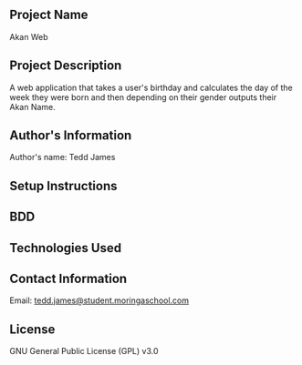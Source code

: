 ## Project Name
Akan Web
## Project Description 
A web application that takes a user's birthday and calculates the day of the week they were born and then depending on their gender outputs their Akan Name. 
## Author's Information
Author's name: Tedd James
## Setup Instructions

## BDD

## Technologies Used

## Contact Information
Email: tedd.james@student.moringaschool.com
## License
GNU General Public License (GPL) v3.0
